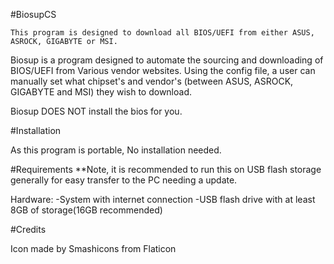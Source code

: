 #BiosupCS

```
This program is designed to download all BIOS/UEFI from either ASUS, ASROCK, GIGABYTE or MSI.
```
Biosup is a program designed to automate the sourcing and downloading of BIOS/UEFI from Various vendor websites. Using the config file, a user can manually set what chipset's and vendor's (between ASUS, ASROCK, GIGABYTE and MSI) they wish to download.


Biosup DOES NOT install the bios for you.

#Installation

As this program is portable, No installation needed.

#Requirements
**Note, it is recommended to run this on USB flash storage generally for easy transfer to the PC needing a update.

Hardware: 
-System with internet connection 
-USB flash drive with at least 8GB of storage(16GB recommended)


#Credits

Icon made by Smashicons from Flaticon
